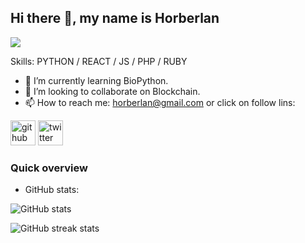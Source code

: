 ## Hi there 👋, my name is Horberlan
![](https://haenfler.sites.grinnell.edu/wp-content/uploads/2017/05/hacker_banner.jpg)


Skills: PYTHON / REACT / JS / PHP / RUBY

- 🌱 I’m currently learning BioPython. 
- 👯 I’m looking to collaborate on Blockchain. 
- 📫 How to reach me: horberlan@gmail.com or click on follow lins: 


[<img src='http://i.imgur.com/0o48UoR.png (' alt='github' height='40'>](https://github.com/horberlan)   [<img src='http://i.imgur.com/tXSoThF.png' alt='twitter' height='40'>](https://twitter.com/@NadaPois)  
### Quick overview
 * GitHub stats:
 
![GitHub stats](https://github-readme-stats.vercel.app/api?username=horberlan&show_icons=true&count_private=true)  

![GitHub streak stats](https://github-readme-streak-stats.herokuapp.com/?user=horberlan)  

